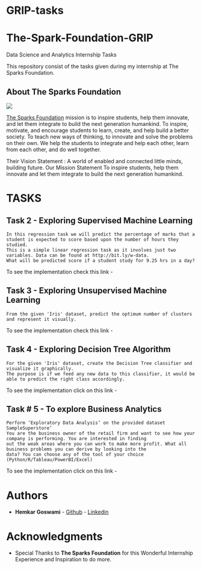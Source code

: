 # GRIP-tasks
# The-Spark-Foundation-GRIP
Data Science and Analytics Internship Tasks

This repository consist of the tasks given during my internship at The Sparks Foundation.

## About The Sparks Foundation

![](logo_small.png)

[The Sparks Foundation](https://thesparksfoundationsingapore.org/) mission is to inspire students, help them innovate, and let them integrate to build the next generation humankind. To inspire, motivate, and encourage students to learn, create, and help build a better society. To teach new ways of thinking, to innovate and solve the problems on their own. We help the students to integrate and help each other, learn from each other, and do well together.

Their Vision Statement : A world of enabled and connected little minds, building future. Our Mission Statement To inspire students, help them innovate and let them integrate to build the next generation humankind.

# TASKS

## Task 2 - Exploring Supervised Machine Learning

    In this regression task we will predict the percentage of marks that a student is expected to score based upon the number of hours they studied.
    This is a simple linear regression task as it involves just two variables. Data can be found at http://bit.ly/w-data.
    What will be predicted score if a student study for 9.25 hrs in a day? 

To see the implementation check this link -

## Task 3 - Exploring Unsupervised Machine Learning

    From the given 'Iris' dataset, predict the optimum number of clusters and represent it visually.

To see the implementation check this link - 

## Task 4 - Exploring Decision Tree Algorithm

    For the given 'Iris' dataset, create the Decision Tree classifier and visualize it graphically. 
    The purpose is if we feed any new data to this classifier, it would be able to predict the right class accordingly.

To see the implementation click on this link - 


## Task # 5 - To explore Business Analytics

    Perform ‘Exploratory Data Analysis’ on the provided dataset SampleSuperstore’
    You are the business owner of the retail firm and want to see how your company is performing. You are interested in finding
    out the weak areas where you can work to make more profit. What all business problems you can derive by looking into the
    data? You can choose any of the tool of your choice (Python/R/Tableau/PowerBI/Excel)
    
To see the implementation click on this link - 


# Authors

* **Hemkar Goswami**  - [Github](https://github.com/hemkarG10)
                     - [Linkedin](https://www.linkedin.com/in/hemkar)
                     


# Acknowledgments

* Special Thanks to **The Sparks Foundation** for this Wonderful Internship Experience and Inspiration to do more.
